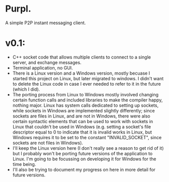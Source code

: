 # Purpl.
A simple P2P instant messaging client.

# v0.1:
 - C++ socket code that allows multiple clients to connect to a single server, and exchange messages.
 - Terminal application, no GUI.
 - There is a Linux version and a Windows version, mostly becuase I started this project on Linux, but later migrated to windows. I didn't want to delete the Linux code in case I ever needed to refer to it in the future (which I did).
 - The porting process from Linux to Windows mostly involved changing certain function calls and included libraries to make the compiler happy, nothing major. Linux has system calls dedicated to setting up sockets, while sockets in Windows are implemented slightly differently; since sockets are files in Linux, and are not in Windows, there were also certain syntactic elements that can be used to work with sockets in Linux that couldn't be used in Windows (e.g. setting a socket's file descriptor equal to 0 to indicate that it is invalid works in Linux, but Windows requires it to be set to the constant "INVALID_SOCKET", since sockets are not files in Windows).
 - I'll keep the Linux version here (I don't really see a reason to get rid of it) but I probably won't be porting future versions of the application to Linux. I'm going to be focussing on developing it for Windows for the time being.
 - I'll also be trying to document my progress on here in more detail for future versions.
